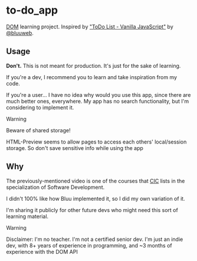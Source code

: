 # to-do_app
[DOM](https://developer.mozilla.org/en-US/docs/Web/API/Document_Object_Model) learning project. Inspired by ["ToDo List - Vanilla JavaScript"](https://youtu.be/DEbNCqe2e2U) by [@bluuweb](https://github.com/bluuweb).

## Usage
**Don't.** This is not meant for production. It's just for the sake of learning.

If you're a dev, I recommend you to learn and take inspiration from my code.

If you're a user... I have no idea why would you use this app, since there are much better ones, everywhere. My app has no search functionality, but I'm considering to implement it.

> [!WARNING]
> Beware of shared storage!
>
> HTML-Preview seems to allow pages to access each others' local/session storage. So don't save sensitive info while using the app

## Why
The previously-mentioned video is one of the courses that [CIC](https://cincinnatus.edu.do) lists in the specialization of Software Development.

I didn't 100% like how Bluu implemented it, so I did my own variation of it.

I'm sharing it publicly for other future devs who might need this sort of learning material.

> [!WARNING]
> Disclaimer:
> I'm no teacher.
> I'm not a certified senior dev.
> I'm just an indie dev, with 8+ years of experience in programming, and ~3 months of experience with the DOM API
